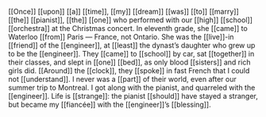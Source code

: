 [[Once]] [[upon]] [[a]] [[time]], [[my]] [[dream]] [[was]] [[to]] [[marry]] [[the]] [[pianist]], [[the]] [[one]] who performed with our [[high]] [[school]] [[orchestra]] at the Christmas concert. In eleventh grade, she [[came]] to Waterloo [[from]] Paris — France, not Ontario. She was the [[live]]-in [[friend]] of the [[engineer]], at [[least]] the dynast’s daughter who grew up to be the [[engineer]]. They [[came]] to [[school]] by car, sat [[together]] in their classes, and slept in [[one]] [[bed]], as only blood [[sisters]] and rich girls did. [[Around]] the [[clock]], they [[spoke]] in fast French that I could not [[understand]]. I never was a [[part]] of their world, even after our summer trip to Montreal. I got along with the pianist, and quarreled with the [[engineer]]. Life is [[strange]]: the pianist [[should]] have stayed a stranger, but became my [[fiancée]] with the [[engineer]]’s [[blessing]].